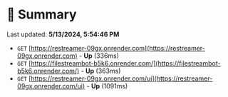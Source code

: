 # 📖 Summary
Last updated: **5/13/2024, 5:54:46 PM**

- `GET` [https://restreamer-09gx.onrender.com](https://restreamer-09gx.onrender.com) - **Up** (336ms)
- `GET` [https://filestreambot-b5k6.onrender.com/](https://filestreambot-b5k6.onrender.com/) - **Up** (363ms)
- `GET` [https://restreamer-09gx.onrender.com/ui](https://restreamer-09gx.onrender.com/ui) - **Up** (1091ms)
